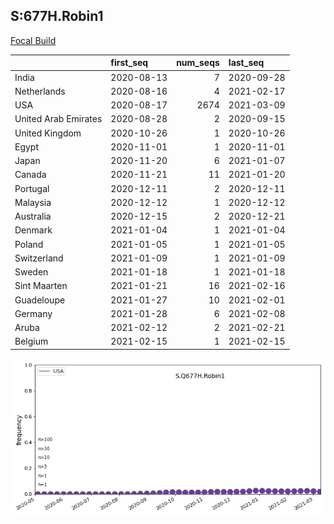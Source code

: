 

## S:677H.Robin1
[Focal Build](https://nextstrain.org/groups/neherlab/ncov/S.Q677H.Robin1?f_country=USA)

|                      | first_seq   |   num_seqs | last_seq   |
|:---------------------|:------------|-----------:|:-----------|
| India                | 2020-08-13  |          7 | 2020-09-28 |
| Netherlands          | 2020-08-16  |          4 | 2021-02-17 |
| USA                  | 2020-08-17  |       2674 | 2021-03-09 |
| United Arab Emirates | 2020-08-28  |          2 | 2020-09-15 |
| United Kingdom       | 2020-10-26  |          1 | 2020-10-26 |
| Egypt                | 2020-11-01  |          1 | 2020-11-01 |
| Japan                | 2020-11-20  |          6 | 2021-01-07 |
| Canada               | 2020-11-21  |         11 | 2021-01-20 |
| Portugal             | 2020-12-11  |          2 | 2020-12-11 |
| Malaysia             | 2020-12-12  |          1 | 2020-12-12 |
| Australia            | 2020-12-15  |          2 | 2020-12-21 |
| Denmark              | 2021-01-04  |          1 | 2021-01-04 |
| Poland               | 2021-01-05  |          1 | 2021-01-05 |
| Switzerland          | 2021-01-09  |          1 | 2021-01-09 |
| Sweden               | 2021-01-18  |          1 | 2021-01-18 |
| Sint Maarten         | 2021-01-21  |         16 | 2021-02-16 |
| Guadeloupe           | 2021-01-27  |         10 | 2021-02-01 |
| Germany              | 2021-01-28  |          6 | 2021-02-08 |
| Aruba                | 2021-02-12  |          2 | 2021-02-21 |
| Belgium              | 2021-02-15  |          1 | 2021-02-15 |

![Overall trends S.Q677H.Robin1](/overall_trends_figures/overall_trends_S.Q677H.Robin1.png)